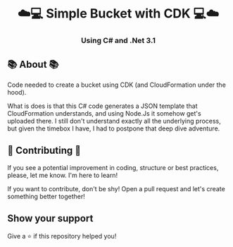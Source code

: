 <h1 align="center">
    ☁️💻 Simple Bucket with CDK 💻☁️
</h1>

<h3 align="center">
    Using C# and .Net 3.1
</h3>


## 📚 About 📚
Code needed to create a bucket using CDK (and CloudFormation under the hood).

What is does is that this C# code generates a JSON template that CloudFormation understands, and using Node.Js it somehow get's uploaded there. I still don't understand exactly all the underlying process, but given the timebox I have, I had to postpone that deep dive adventure.


## 🚧 Contributing 🚧
If you see a potential improvement in coding, structure or best practices, please, let me know. I'm here to learn! 

If you want to contribute, don't be shy! Open a pull request and let's create something better together!

## Show your support

Give a ⭐️ if this repository helped you!

